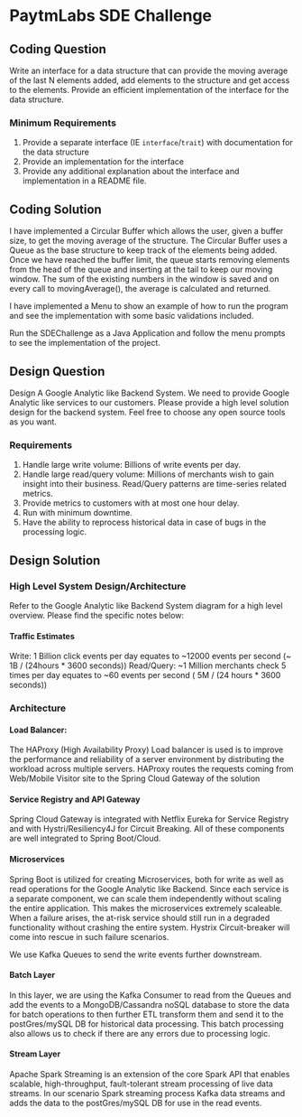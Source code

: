 # PaytmLabs SDE Challenge

## Coding Question

Write an interface for a data structure that can provide the moving average of the last N elements added, add elements to the structure and get access to the elements. Provide an efficient implementation of the interface for the data structure.

### Minimum Requirements

1. Provide a separate interface (IE `interface`/`trait`) with documentation for the data structure
2. Provide an implementation for the interface
3. Provide any additional explanation about the interface and implementation in a README file.

## Coding Solution

I have implemented a Circular Buffer which allows the user, given a buffer size, to get the moving average of the structure. 
The Circular Buffer uses a Queue as the base structure to keep track of the elements being added. Once we have reached the buffer limit, 
the queue starts removing elements from the head of the queue and inserting at the tail to keep our moving window. 
The sum of the existing numbers in the window is saved and on every call to movingAverage(), the average is calculated and returned.

I have implemented a Menu to show an example of how to run the program and see the implementation with some basic validations included. 

Run the SDEChallenge as a Java Application and follow the menu prompts to see the implementation of the project.

## Design Question

Design A Google Analytic like Backend System.
We need to provide Google Analytic like services to our customers. Please provide a high level solution design for the backend system. Feel free to choose any open source tools as you want.

### Requirements

1. Handle large write volume: Billions of write events per day.
2. Handle large read/query volume: Millions of merchants wish to gain insight into their business. Read/Query patterns are time-series related metrics.
3. Provide metrics to customers with at most one hour delay.
4. Run with minimum downtime.
5. Have the ability to reprocess historical data in case of bugs in the processing logic.


## Design Solution

### High Level System Design/Architecture

Refer to the Google Analytic like Backend System diagram for a high level overview. Please find the specific notes below:

#### Traffic Estimates 

Write: 1 Billion click events per day equates to ~12000 events per second (~ 1B / (24hours * 3600 seconds))
Read/Query: ~1 Million merchants check 5 times per day equates to ~60 events per second ( 5M / (24 hours * 3600 seconds))

### Architecture 

#### Load Balancer:

The HAProxy (High Availability Proxy) Load balancer is used is to improve the performance and reliability of a server environment by distributing the workload across multiple servers. HAProxy routes the requests coming from Web/Mobile Visitor site to the Spring Cloud Gateway of the solution

#### Service Registry and API Gateway

Spring Cloud Gateway is integrated with Netflix Eureka for Service Registry and with Hystri/Resiliency4J for Circuit Breaking. All of these components are well integrated to Spring Boot/Cloud.

#### Microservices

Spring Boot is utilized for creating Microservices, both for write as well as read operations for the Google Analytic like Backend. Since each service is a separate component, we can scale them independently without scaling the entire application. This makes the microservices extremely scaleable. 
When a failure arises, the at-risk service should still run in a degraded functionality without crashing the entire system. Hystrix Circuit-breaker will come into rescue in such failure scenarios.

We use Kafka Queues to send the write events further downstream.

#### Batch Layer

In this layer, we are using the Kafka Consumer to read from the Queues and add the events to a MongoDB/Cassandra noSQL database to store the data for batch operations to then further ETL transform them and send it to the postGres/mySQL DB for historical data processing. This batch processing also allows us to check if there are any errors due to processing logic.

#### Stream Layer

Apache Spark Streaming is an extension of the core Spark API that enables scalable, high-throughput, fault-tolerant stream processing of live data streams.
In our scenario Spark streaming process Kafka data streams and adds the data to the postGres/mySQL DB for use in the read events. 